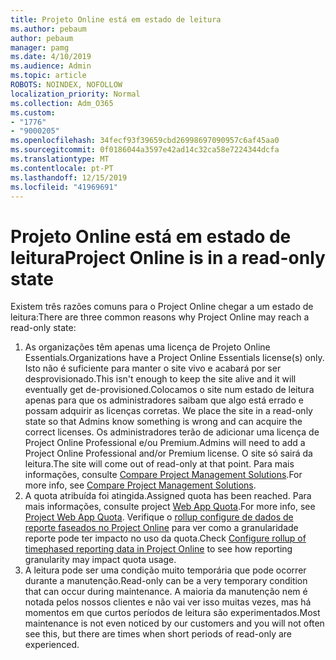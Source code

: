 ```yaml
---
title: Projeto Online está em estado de leitura
ms.author: pebaum
author: pebaum
manager: pamg
ms.date: 4/10/2019
ms.audience: Admin
ms.topic: article
ROBOTS: NOINDEX, NOFOLLOW
localization_priority: Normal
ms.collection: Adm_O365
ms.custom:
- "1776"
- "9000205"
ms.openlocfilehash: 34fecf93f39659cbd26998697090957c6af45aa0
ms.sourcegitcommit: 0f0186044a3597e42ad14c32ca58e7224344dcfa
ms.translationtype: MT
ms.contentlocale: pt-PT
ms.lasthandoff: 12/15/2019
ms.locfileid: "41969691"
---
```

# <a name="project-online-is-in-a-read-only-state"></a><span data-ttu-id="0d3c8-102">Projeto Online está em estado de leitura</span><span class="sxs-lookup"><span data-stu-id="0d3c8-102">Project Online is in a read-only state</span></span>

<span data-ttu-id="0d3c8-103">Existem três razões comuns para o Project Online chegar a um estado de leitura:</span><span class="sxs-lookup"><span data-stu-id="0d3c8-103">There are three common reasons why Project Online may reach a read-only state:</span></span>

1. <span data-ttu-id="0d3c8-104">As organizações têm apenas uma licença de Projeto Online Essentials.</span><span class="sxs-lookup"><span data-stu-id="0d3c8-104">Organizations have a Project Online Essentials license(s) only.</span></span> <span data-ttu-id="0d3c8-105">Isto não é suficiente para manter o site vivo e acabará por ser desprovisionado.</span><span class="sxs-lookup"><span data-stu-id="0d3c8-105">This isn't enough to keep the site alive and it will eventually get de-provisioned.</span></span><span data-ttu-id="0d3c8-106">Colocamos o site num estado de leitura apenas para que os administradores saibam que algo está errado e possam adquirir as licenças corretas.</span><span class="sxs-lookup"><span data-stu-id="0d3c8-106"> We place the site in a read-only state so that Admins know something is wrong and can acquire the correct licenses.</span></span> <span data-ttu-id="0d3c8-107">Os administradores terão de adicionar uma licença de Project Online Professional e/ou Premium.</span><span class="sxs-lookup"><span data-stu-id="0d3c8-107">Admins will need to add a Project Online Professional and/or Premium license.</span></span> <span data-ttu-id="0d3c8-108">O site só sairá da leitura.</span><span class="sxs-lookup"><span data-stu-id="0d3c8-108">The site will come out of read-only at that point.</span></span> <span data-ttu-id="0d3c8-109">Para mais informações, consulte [Compare Project Management Solutions](https://products.office.com/project/compare-microsoft-project-management-software?tab=1).</span><span class="sxs-lookup"><span data-stu-id="0d3c8-109">For more info, see [Compare Project Management Solutions](https://products.office.com/project/compare-microsoft-project-management-software?tab=1).</span></span>
2. <span data-ttu-id="0d3c8-110">A quota atribuída foi atingida.</span><span class="sxs-lookup"><span data-stu-id="0d3c8-110">Assigned quota has been reached.</span></span> <span data-ttu-id="0d3c8-111">Para mais informações, consulte project [Web App Quota](https://docs.microsoft.com/projectonline/tune-project-online-performance#project-web-app-quota).</span><span class="sxs-lookup"><span data-stu-id="0d3c8-111">For more info, see [Project Web App Quota](https://docs.microsoft.com/projectonline/tune-project-online-performance#project-web-app-quota).</span></span> <span data-ttu-id="0d3c8-112">Verifique o [rollup configure de dados de reporte faseados no Project Online](https://docs.microsoft.com/ProjectOnline/configure-rollup-of-timephased-reporting-data-in-project-online?redirectSourcePath=%252fen-us%252farticle%252fConfigure-rollup-of-timephased-reporting-data-in-Project-Online-da8487fe-899e-4510-a264-e2ebc948928c) para ver como a granularidade reporte pode ter impacto no uso da quota.</span><span class="sxs-lookup"><span data-stu-id="0d3c8-112">Check [Configure rollup of timephased reporting data in Project Online](https://docs.microsoft.com/ProjectOnline/configure-rollup-of-timephased-reporting-data-in-project-online?redirectSourcePath=%252fen-us%252farticle%252fConfigure-rollup-of-timephased-reporting-data-in-Project-Online-da8487fe-899e-4510-a264-e2ebc948928c) to see how reporting granularity may impact quota usage.</span></span>
3. <span data-ttu-id="0d3c8-113">A leitura pode ser uma condição muito temporária que pode ocorrer durante a manutenção.</span><span class="sxs-lookup"><span data-stu-id="0d3c8-113">Read-only can be a very temporary condition that can occur during maintenance.</span></span> <span data-ttu-id="0d3c8-114">A maioria da manutenção nem é notada pelos nossos clientes e não vai ver isso muitas vezes, mas há momentos em que curtos períodos de leitura são experimentados.</span><span class="sxs-lookup"><span data-stu-id="0d3c8-114">Most maintenance is not even noticed by our customers and you will not often see this, but there are times when short periods of read-only are experienced.</span></span>
